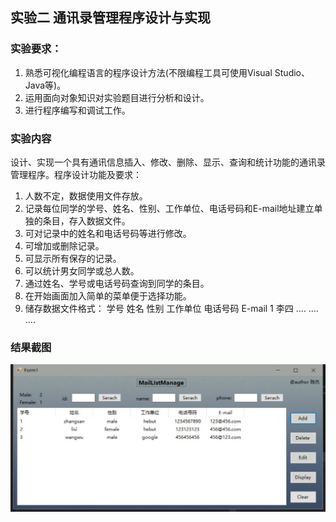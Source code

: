 ## 实验二  通讯录管理程序设计与实现 ##
### 实验要求： ###
1. 熟悉可视化编程语言的程序设计方法(不限编程工具可使用Visual Studio、Java等)。
2. 运用面向对象知识对实验题目进行分析和设计。
3. 进行程序编写和调试工作。
### 实验内容 ###
 设计、实现一个具有通讯信息插入、修改、删除、显示、查询和统计功能的通讯录管理程序。程序设计功能及要求：

1. 人数不定，数据使用文件存放。
2. 记录每位同学的学号、姓名、性别、工作单位、电话号码和E-mail地址建立单独的条目，存入数据文件。
3. 可对记录中的姓名和电话号码等进行修改。
4. 可增加或删除记录。
5. 可显示所有保存的记录。
6. 可以统计男女同学或总人数。
7. 通过姓名、学号或电话号码查询到同学的条目。
8. 在开始画面加入简单的菜单便于选择功能。
9. 储存数据文件格式：
        学号  姓名  性别  工作单位    电话号码    E-mail 
        1       李四  …. …. …. 
### 结果截图 ###
![1](./images/images.jpg)